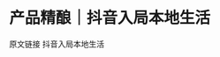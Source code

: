 # 产品精酿｜抖音入局本地生活

<ResourceGroupTitle>原文链接</ResourceGroupTitle>
<BadgeLink colorScheme='blue' badgeText='产品精酿' href='https://mp.weixin.qq.com/s/ZLU08aHx3vW2Sq0DFjdGEQ'>抖音入局本地生活</BadgeLink>